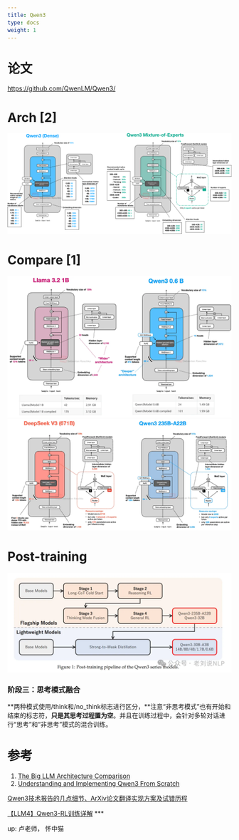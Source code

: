 ```yaml
---
title: Qwen3
type: docs
weight: 1
---
```


# 论文 
https://github.com/QwenLM/Qwen3/

# Arch [2]
![Qwen3 dense](./images/arch.png)

# Compare [1] 
![Qwen3 dense](./images/qwen3-dense.webp)
![Qwen3 moe](./images/qwen3-moe.webp)


# Post-training
![post-training](./images/post-training.webp)


###  **阶段三：思考模式融合**
**两种模式使用/think和/no_think标志进行区分，**注意“非思考模式”也有开始<think>和结束</think>的标志符，**只是其思考过程置为空**。并且在训练过程中，会针对多轮对话进行“思考”和“非思考”模式的混合训练。


#  参考
1. [The Big LLM Architecture Comparison](https://magazine.sebastianraschka.com/p/the-big-llm-architecture-comparison)
2. [Understanding and Implementing Qwen3 From Scratch](https://sebastianraschka.com/blog/2025/qwen3-from-scratch.html)

[Qwen3技术报告的几点细节、ArXiv论文翻译实现方案及试错历程](https://mp.weixin.qq.com/s/-4H-GhqWIpoBYvJ2M7_8DQ)

[【LLM4】Qwen3-RL训练详解](https://zhuanlan.zhihu.com/p/1921218299133396032) ***


up: 卢老师， 怀中猫







